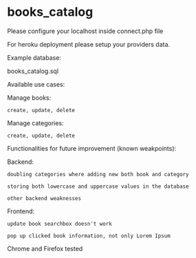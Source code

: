 # books_catalog

Please configure your localhost inside connect.php file

For heroku deployment please setup your providers data.

Example database:

books_catalog.sql

Available use cases:

  Manage books:
  
    create, update, delete
    
  Manage categories:
  
    create, update, delete


  
Functionalities for future improvement (known weakpoints):

  Backend:
  
    doubling categories where adding new both book and category
    
    storing both lowercase and uppercase values in the database
    
    other backend weaknesses
    
  Frontend:
  
    update book searchbox doesn't work
    
    pop up clicked book information, not only Lorem Ipsum
    
    
Chrome and Firefox tested
    
  
